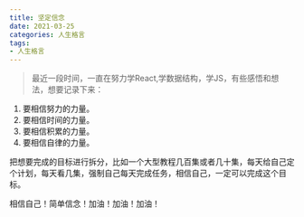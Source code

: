```yaml
---
title: 坚定信念
date: 2021-03-25
categories: 人生格言
tags: 
- 人生格言
---
```

>最近一段时间，一直在努力学React,学数据结构，学JS，有些感悟和想法，想要记录下来：
1. 要相信努力的力量。
2. 要相信时间的力量。
3. 要相信积累的力量。
4. 要相信自律的力量。

把想要完成的目标进行拆分，比如一个大型教程几百集或者几十集，每天给自己定个计划，每天看几集，强制自己每天完成任务，相信自己，一定可以完成这个目标。

相信自己！简单信念！加油！加油！加油！